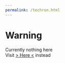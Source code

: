 ```yaml
---
permalink: /techron.html
---
```


# Warning
Currently nothing here
\
Visit [> Here <](https://pikakid98.github.io/classic/pikakid98games.wordpress.com/techron) instead


